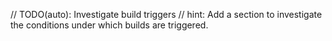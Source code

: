 // TODO(auto): Investigate build triggers
// hint: Add a section to investigate the conditions under which builds are triggered.

